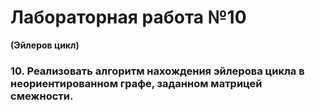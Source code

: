 # Лабораторная работа №10
__(Эйлеров цикл)__
### 10. Реализовать алгоритм нахождения эйлерова цикла в неориентированном графе, заданном матрицей смежности.

